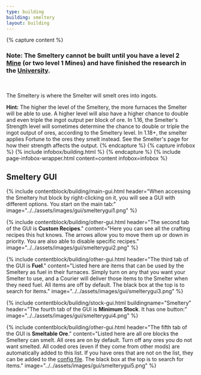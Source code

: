 ```yaml
---
type: building
building: smeltery
layout: building
---
```

{% capture content %}
### Note: The Smeltery cannot be built until you have a level 2 [Mine](../../source/buildings/mine) (or two level 1 Mines) and have finished the research in the [University](../../source/buildings/university).
<br>

The Smeltery is where the Smelter will smelt ores into ingots.

**Hint:** The higher the level of the Smeltery, the more furnaces the Smelter will be able to use. A higher level will also have a higher chance to double and even triple the ingot output per block of ore. In 1.16, the Smelter's Strength level will sometimes determine the chance to double or triple the ingot output of ores, according to the Smeltery level. In 1.18+, the smelter applies Fortune to the ores they smelt instead. See the Smelter's page for how their strength affects the output.
{% endcapture %}
{% capture infobox %}
{% include infobox/building.html %}
{% endcapture %}
{% include page-infobox-wrapper.html content=content infobox=infobox %}

## Smeltery GUI

{% include contentblock/building/main-gui.html header="When accessing the Smeltery hut block by right-clicking on it, you will see a GUI with different options. You start on the main tab:" image="../../assets/images/gui/smelterygui1.png" %}

{% include contentblock/building/other-gui.html header="The second tab of the GUI is <strong>Custom Recipes</strong>." content="Here you can see all the crafting recipes this hut knows. The arrows allow you to move them up or down in priority. You are also able to disable specific recipes." image="../../assets/images/gui/smelterygui2.png" %}

{% include contentblock/building/other-gui.html header="The third tab of the GUI is <strong>Fuel</strong>." content="Listed here are items that can be used by the Smeltery as fuel in their furnaces. Simply turn on any that you want your Smelter to use, and a Courier will deliver those items to the Smelter when they need fuel. All items are off by default. The black box at the top is to search for items." image="../../assets/images/gui/smelterygui3.png" %}

{% include contentblock/building/stock-gui.html buildingname="Smeltery" header="The fourth tab of the GUI is <strong>Minimum Stock</strong>. It has one button:" image="../../assets/images/gui/smelterygui4.png" %}

{% include contentblock/building/other-gui.html header="The fifth tab of the GUI is <strong>Smeltable Ore</strong>." content="Listed here are all ore blocks the Smeltery can smelt. All ores are on by default. Turn off any ores you do not want smelted. All coded ores (even if they come from other mods) are automatically added to this list. If you have ores that are not on the list, they can be added to the <a href='../../source/misc/configfile'>config file</a>. The black box at the top is to search for items." image="../../assets/images/gui/smelterygui5.png" %}